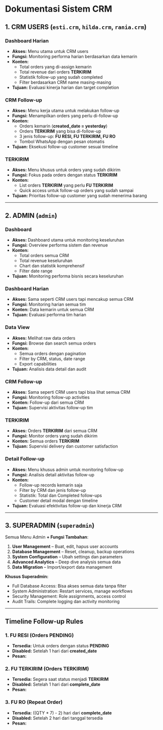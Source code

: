 # Dokumentasi Sistem CRM

## 1. CRM USERS (`esti.crm`, `hilda.crm`, `rania.crm`)

### **Dashboard Harian**
- **Akses:** Menu utama untuk CRM users  
- **Fungsi:** Monitoring performa harian berdasarkan data kemarin  
- **Konten:**  
  - Total orders yang di-assign kemarin  
  - Total revenue dari orders **TERKIRIM**  
  - Statistik follow-up yang sudah completed  
  - Filter berdasarkan CRM name masing-masing  
- **Tujuan:** Evaluasi kinerja harian dan target completion  

### **CRM Follow-up**
- **Akses:** Menu kerja utama untuk melakukan follow-up  
- **Fungsi:** Menampilkan orders yang perlu di-follow-up  
- **Konten:**  
  - Orders kemarin (**created_date = yesterday**)  
  - Orders **TERKIRIM** yang bisa di-follow-up  
  - 3 jenis follow-up: **FU RESI, FU TERKIRIM, FU RO**  
  - Tombol WhatsApp dengan pesan otomatis  
- **Tujuan:** Eksekusi follow-up customer sesuai timeline  

### **TERKIRIM**
- **Akses:** Menu khusus untuk orders yang sudah dikirim  
- **Fungsi:** Fokus pada orders dengan status **TERKIRIM**  
- **Konten:**  
  - List orders **TERKIRIM** yang perlu **FU TERKIRIM**  
  - Quick access untuk follow-up orders yang sudah sampai  
- **Tujuan:** Prioritas follow-up customer yang sudah menerima barang  

---

## 2. ADMIN (`admin`)

### **Dashboard**
- **Akses:** Dashboard utama untuk monitoring keseluruhan  
- **Fungsi:** Overview performa sistem dan revenue  
- **Konten:**  
  - Total orders semua CRM  
  - Total revenue keseluruhan  
  - Chart dan statistik komprehensif  
  - Filter date range  
- **Tujuan:** Monitoring performa bisnis secara keseluruhan  

### **Dashboard Harian**
- **Akses:** Sama seperti CRM users tapi mencakup semua CRM  
- **Fungsi:** Monitoring harian semua tim  
- **Konten:** Data kemarin untuk semua CRM  
- **Tujuan:** Evaluasi performa tim harian  

### **Data View**
- **Akses:** Melihat raw data orders  
- **Fungsi:** Browse dan search semua orders  
- **Konten:**  
  - Semua orders dengan pagination  
  - Filter by CRM, status, date range  
  - Export capabilities  
- **Tujuan:** Analisis data detail dan audit  

### **CRM Follow-up**
- **Akses:** Sama seperti CRM users tapi bisa lihat semua CRM  
- **Fungsi:** Monitoring follow-up activities  
- **Konten:** Follow-up dari semua CRM  
- **Tujuan:** Supervisi aktivitas follow-up tim  

### **TERKIRIM**
- **Akses:** Orders **TERKIRIM** dari semua CRM  
- **Fungsi:** Monitor orders yang sudah dikirim  
- **Konten:** Semua orders **TERKIRIM**  
- **Tujuan:** Supervisi delivery dan customer satisfaction  

### **Detail Follow-up**
- **Akses:** Menu khusus admin untuk monitoring follow-up  
- **Fungsi:** Analisis detail aktivitas follow-up  
- **Konten:**  
  - Follow-up records kemarin saja  
  - Filter by CRM dan jenis follow-up  
  - Statistik: Total dan Completed follow-ups  
  - Customer detail modal dengan timeline  
- **Tujuan:** Evaluasi efektivitas follow-up dan kinerja CRM  

---

## 3. SUPERADMIN (`superadmin`)

Semua Menu Admin **+ Fungsi Tambahan**:

1. **User Management** – Buat, edit, hapus user accounts  
2. **Database Management** – Reset, cleanup, backup operations  
3. **System Configuration** – Ubah settings dan parameters  
4. **Advanced Analytics** – Deep dive analysis semua data  
5. **Data Migration** – Import/export data management  

**Khusus Superadmin:**  
- Full Database Access: Bisa akses semua data tanpa filter  
- System Administration: Restart services, manage workflows  
- Security Management: Role assignments, access control  
- Audit Trails: Complete logging dan activity monitoring  

---

## Timeline Follow-up Rules

### 1. FU RESI (Orders PENDING)
- **Tersedia:** Untuk orders dengan status **PENDING**  
- **Disabled:** Setelah 1 hari dari **created_date**  
- **Pesan:**  

### 2. FU TERKIRIM (Orders TERKIRIM)
- **Tersedia:** Segera saat status menjadi **TERKIRIM**  
- **Disabled:** Setelah 1 hari dari **complete_date**  
- **Pesan:**  

### 3. FU RO (Repeat Order)
- **Tersedia:** ((QTY * 7) - 2) hari dari **complete_date**  
- **Disabled:** Setelah 2 hari dari tanggal tersedia  
- **Pesan:**
